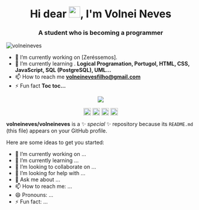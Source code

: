 <h1 align="center">Hi dear <img src="https://raw.githubusercontent.com/kaueMarques/kaueMarques/master/hi.gif" width="30px">, I'm Volnei Neves</h1>
<h3 align="center">A student who is becoming a programmer</h3>
<p align="left"> <img src="https://komarev.com/ghpvc/?username=volneinevs" alt="volneineves" /> </p>

- 🔭 I’m currently working on [Zeréssemos].
- 🌱 I’m currently learning . **Logical Programation, Portugol, HTML, CSS, JavaScript, SQL (PostgreSQL), UML...**
- 📫 How to reach me **volneinevesfilho@gmail.com**
- ⚡ Fun fact **Toc toc...**

<p align="center">
<img src="https://github-readme-stats.vercel.app/api?username=volneineves&show_icons=true%22%20alt=%22volneineves"/> 
</p>

<p align="center">
<a href="https://codepen.io/volnei-neves-filho" target="blank"><img align="center" src="https://cdn.jsdelivr.net/npm/simple-icons@3.0.1/icons/codepen.svg" alt="volneineves" height="20" width="20" /></a>
<a href="https://www.linkedin.com/in/volnei-paulino-neves-filho-495a84168/" target="blank"><img align="center" src="https://cdn.jsdelivr.net/npm/simple-icons@3.0.1/icons/linkedin.svg" alt="volneineves" height="20" width="20" /></a>
<a href="https://www.facebook.com/volneinevesfilho/" target="blank"><img align="center" src="https://cdn.jsdelivr.net/npm/simple-icons@3.0.1/icons/facebook.svg" alt="volneineves" height="20" width="20" /></a>
<a href="https://https://www.instagram.com/volnei_nf/" target="blank"><img align="center" src="https://cdn.jsdelivr.net/npm/simple-icons@3.0.1/icons/instagram.svg" alt="volneineves" height="20" width="20" /></a>
</p>


**volneineves/volneineves** is a ✨ _special_ ✨ repository because its `README.md` (this file) appears on your GitHub profile.

Here are some ideas to get you started:

- 🔭 I’m currently working on ...
- 🌱 I’m currently learning ...
- 👯 I’m looking to collaborate on ...
- 🤔 I’m looking for help with ...
- 💬 Ask me about ...
- 📫 How to reach me: ...
- 😄 Pronouns: ...
- ⚡ Fun fact: ...

